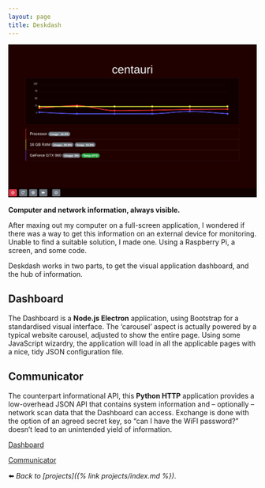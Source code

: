 ```yaml
---
layout: page
title: Deskdash
---
```

![](/assets/img/Screenshot_20210515_091230.webp)

**Computer and network information, always visible.**

After maxing out my computer on a full-screen application, I wondered if there was a way to get this information on an external device for monitoring. Unable to find a suitable solution, I made one. Using a Raspberry Pi, a screen, and some code.

Deskdash works in two parts, to get the visual application dashboard, and the hub of information.

## Dashboard

The Dashboard is a **Node.js Electron** application, using Bootstrap for a standardised visual interface. The ‘carousel’ aspect is actually powered by a typical website carousel, adjusted to show the entire page. Using some JavaScript wizardry, the application will load in all the applicable pages with a nice, tidy JSON configuration file.

## Communicator

The counterpart informational API, this **Python HTTP** application provides a low-overhead JSON API that contains system information and – optionally – network scan data that the Dashboard can access. Exchange is done with the option of an agreed secret key, so “can I have the WiFI password?” doesn’t lead to an unintended yield of information.

<div class="aligncentre">
	<p class="button"><a href="https://github.com/soup-bowl/deskdash">Dashboard</a></p>
	<p class="button"><a href="https://github.com/soup-bowl/deskdash-communicator">Communicator</a></p>
</div>

:arrow_left: _Back to [projects]({% link projects/index.md %})_.
